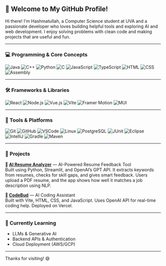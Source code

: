 ## 👋 Welcome to My GitHub Profile!

Hi there! I'm Hashmatullah, a Computer Science student at UVA and a passionate developer who loves building helpful tools and exploring AI and web development. I enjoy solving problems with clean code and making projects that are useful and fun.

---

### 💻 Programming & Core Concepts
![Java](https://img.shields.io/badge/-Java-007396?logo=java&logoColor=white&style=for-the-badge)
![C++](https://img.shields.io/badge/-C++-00599C?logo=c%2B%2B&logoColor=white&style=for-the-badge)
![Python](https://img.shields.io/badge/-Python-3776AB?logo=python&logoColor=white&style=for-the-badge)
![C](https://img.shields.io/badge/-C-00599C?logo=c&logoColor=white&style=for-the-badge)
![JavaScript](https://img.shields.io/badge/-JavaScript-F7DF1E?logo=javascript&logoColor=black&style=for-the-badge)
![TypeScript](https://img.shields.io/badge/-TypeScript-3178C6?logo=typescript&logoColor=white&style=for-the-badge)
![HTML](https://img.shields.io/badge/-HTML5-E34F26?logo=html5&logoColor=white&style=for-the-badge)
![CSS](https://img.shields.io/badge/-CSS3-1572B6?logo=css3&logoColor=white&style=for-the-badge)
![Assembly](https://img.shields.io/badge/-Assembly-555555?style=for-the-badge)

---

### 🛠 Frameworks & Libraries
![React](https://img.shields.io/badge/-React-61DAFB?logo=react&logoColor=black&style=for-the-badge)
![Node.js](https://img.shields.io/badge/-Node.js-339933?logo=node.js&logoColor=white&style=for-the-badge)
![Vue.js](https://img.shields.io/badge/-Vue.js-4FC08D?logo=vue.js&logoColor=white&style=for-the-badge)
![Vite](https://img.shields.io/badge/-Vite-646CFF?logo=vite&logoColor=white&style=for-the-badge)
![Framer Motion](https://img.shields.io/badge/-Framer--Motion-black?logo=framer&logoColor=white&style=for-the-badge)
![MUI](https://img.shields.io/badge/-Material--UI-007FFF?logo=mui&logoColor=white&style=for-the-badge)

---

### 🔧 Tools & Platforms
![Git](https://img.shields.io/badge/-Git-F05032?logo=git&logoColor=white&style=for-the-badge)
![GitHub](https://img.shields.io/badge/-GitHub-181717?logo=github&logoColor=white&style=for-the-badge)
![VSCode](https://img.shields.io/badge/-VSCode-007ACC?logo=visual-studio-code&logoColor=white&style=for-the-badge)
![Linux](https://img.shields.io/badge/-Linux-FCC624?logo=linux&logoColor=black&style=for-the-badge)
![PostgreSQL](https://img.shields.io/badge/-PostgreSQL-336791?logo=postgresql&logoColor=white&style=for-the-badge)
![JUnit](https://img.shields.io/badge/-JUnit-25A162?style=for-the-badge)
![Eclipse](https://img.shields.io/badge/-Eclipse-2C2255?logo=eclipse&logoColor=white&style=for-the-badge)
![IntelliJ](https://img.shields.io/badge/-IntelliJIDEA-000000?logo=intellijidea&logoColor=white&style=for-the-badge)
![Gradle](https://img.shields.io/badge/-Gradle-02303A?logo=gradle&logoColor=white&style=for-the-badge)
![Maven](https://img.shields.io/badge/-Maven-C71A36?logo=apachemaven&logoColor=white&style=for-the-badge)

---

### 🚀 Projects

**🔹 [AI Resume Analyzer](https://github.com/yourrepo)** — AI-Powered Resume Feedback Tool  
Built using Python, Streamlit, and OpenAI’s GPT API. It extracts keywords from resumes, checks for skill gaps, and gives smart feedback. Users upload a PDF resume, and the app shows how well it matches a job description using NLP.

**🔹 [CodeBud](https://github.com/yourrepo)** — AI Coding Assistant  
Built with Vite, HTML, CSS, and JavaScript. Uses OpenAI API for real-time coding help. Deployed on Vercel.

---

### 🌱 Currently Learning
- LLMs & Generative AI
- Backend APIs & Authentication
- Cloud Deployment (AWS/GCP)

---

Thanks for visiting! 😄
